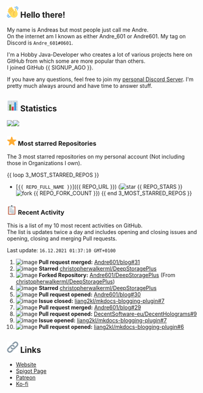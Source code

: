 <!-- Links -->
[purr]: https://purrbot.site
[discord]: https://discord.gg/6dazXp6
[website]: https://andre601.ch
[spigot]: https://www.spigotmc.org/resources/authors/56829/
[patreon]: https://patreon.com/andre_601
[ko-fi]: https://ko-fi.com/andre_601

<!-- SVGs -->
[star]: https://cdn.jsdelivr.net/gh/Readme-Workflows/Readme-Icons@main/icons/octicons/StarredRepository.svg
[fork]: https://cdn.jsdelivr.net/gh/Readme-Workflows/Readme-Icons@main/icons/octicons/ForkedRepository.svg

## <img alt="emoji" src="https://raw.githubusercontent.com/twitter/twemoji/master/assets/svg/1f44b.svg" height="30em"> Hello there!
My name is Andreas but most people just call me Andre.  
On the internet am I known as either Andre_601 or Andre601. My tag on Discord is `Andre_601#0601`.

I'm a Hobby Java-Developer who creates a lot of various projects here on GitHub from which some are more popular than others.  
I joined GitHub {{ SIGNUP_AGO }}.

If you have any questions, feel free to join my [personal Discord Server][discord]. I'm pretty much always around and have time to answer stuff.

## <img alt="emoji" src="https://raw.githubusercontent.com/twitter/twemoji/master/assets/svg/1f4ca.svg" height="30em"> Statistics
<img height="195px" src="https://github-readme-stats.vercel.app/api?username=Andre601&show_icons=true&hide_rank=true&title_color=3498db&bg_color=ffffff00&text_color=718096&disable_animations=true"><img height="195px" src="https://github-readme-stats.vercel.app/api/top-langs?username=Andre601&layout=compact&title_color=3498db&bg_color=ffffff00&text_color=718096">

### <img alt="emoji" src="https://raw.githubusercontent.com/twitter/twemoji/master/assets/svg/2b50.svg" height="25em"> Most starred Repositories
The 3 most starred repositories on my personal account (Not including those in Organizations I own).

{{ loop 3_MOST_STARRED_REPOS }}
- [`{{ REPO_FULL_NAME }}`]({{ REPO_URL }}) (![star] {{ REPO_STARS }} ![fork] {{ REPO_FORK_COUNT }})
{{ end 3_MOST_STARRED_REPOS }}

### <img alt="emoji" src="https://raw.githubusercontent.com/twitter/twemoji/master/assets/svg/1f4cb.svg" height="25em"> Recent Activity
This is a list of my 10 most recent activities on GitHub.  
The list is updates twice a day and includes opening and closing issues and opening, closing and merging Pull requests.

<!--RECENT_ACTIVITY:last_update-->
Last update: `16.12.2021 01:37:10 GMT+0100`
<!--RECENT_ACTIVITY:last_update_end-->
<!--RECENT_ACTIVITY:start-->
1. ![image](https://cdn.jsdelivr.net/gh/Readme-Workflows/Readme-Icons@main/icons/octicons/PullRequestMerged.svg) **Pull request merged:** [Andre601/blog#31](https://github.com/Andre601/blog/pull/31)
2. ![image](https://cdn.jsdelivr.net/gh/Readme-Workflows/Readme-Icons@main/icons/octicons/StarredRepository.svg) **Starred** [christopherwalkerml/DeepStoragePlus](https://github.com/christopherwalkerml/DeepStoragePlus)
3. ![image](https://cdn.jsdelivr.net/gh/Readme-Workflows/Readme-Icons@main/icons/octicons/ForkedRepository.svg) **Forked Repository:** [Andre601/DeepStoragePlus](https://github.com/Andre601/DeepStoragePlus) (From [christopherwalkerml/DeepStoragePlus](https://github.com/christopherwalkerml/DeepStoragePlus))
4. ![image](https://cdn.jsdelivr.net/gh/Readme-Workflows/Readme-Icons@main/icons/octicons/StarredRepository.svg) **Starred** [christopherwalkerml/DeepStoragePlus](https://github.com/christopherwalkerml/DeepStoragePlus)
5. ![image](https://cdn.jsdelivr.net/gh/Readme-Workflows/Readme-Icons@main/icons/octicons/PullRequestOpened.svg) **Pull request opened:** [Andre601/blog#30](https://github.com/Andre601/blog/pull/30)
6. ![image](https://cdn.jsdelivr.net/gh/Readme-Workflows/Readme-Icons@main/icons/octicons/IssueClosed.svg) **Issue closed:** [liang2kl/mkdocs-blogging-plugin#7](https://github.com/liang2kl/mkdocs-blogging-plugin/issues/7)
7. ![image](https://cdn.jsdelivr.net/gh/Readme-Workflows/Readme-Icons@main/icons/octicons/PullRequestMerged.svg) **Pull request merged:** [Andre601/blog#29](https://github.com/Andre601/blog/pull/29)
8. ![image](https://cdn.jsdelivr.net/gh/Readme-Workflows/Readme-Icons@main/icons/octicons/PullRequestOpened.svg) **Pull request opened:** [DecentSoftware-eu/DecentHolograms#9](https://github.com/DecentSoftware-eu/DecentHolograms/pull/9)
9. ![image](https://cdn.jsdelivr.net/gh/Readme-Workflows/Readme-Icons@main/icons/octicons/IssueOpened.svg) **Issue opened:** [liang2kl/mkdocs-blogging-plugin#7](https://github.com/liang2kl/mkdocs-blogging-plugin/issues/7)
10. ![image](https://cdn.jsdelivr.net/gh/Readme-Workflows/Readme-Icons@main/icons/octicons/PullRequestOpened.svg) **Pull request opened:** [liang2kl/mkdocs-blogging-plugin#6](https://github.com/liang2kl/mkdocs-blogging-plugin/pull/6)
<!--RECENT_ACTIVITY:end-->

## <img alt="emoji" src="https://raw.githubusercontent.com/twitter/twemoji/master/assets/svg/1f517.svg" height="30em"> Links
- [Website]
- [Spigot Page][spigot]
- [Patreon]
- [Ko-fi]
